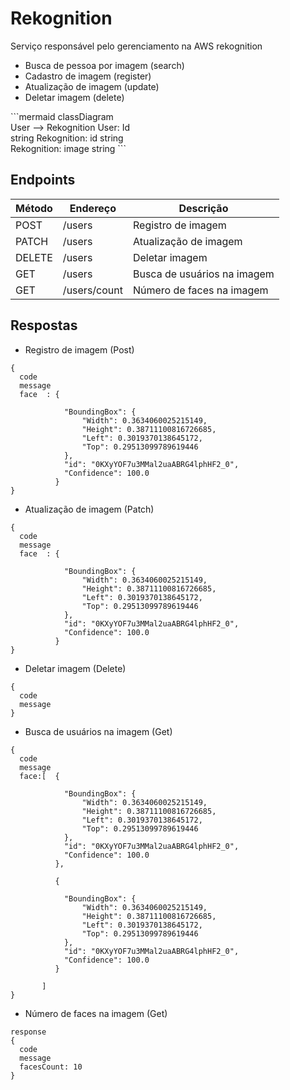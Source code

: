 <style>
  #rekognition-diagram {
    display: inline-block;
    margin: auto;
    height: auto;
    width: 200px;
  }
</style>

# Rekognition

Serviço responsável pelo gerenciamento na AWS rekognition

- Busca de pessoa por imagem (search)
- Cadastro de imagem (register)
- Atualização de imagem (update)
- Deletar imagem (delete)

<div id="rekognition-diagram">
  ```mermaid
  classDiagram
  User --> Rekognition
  User: Id string
  Rekognition: id string
  Rekognition: image string
  ```
</div>

## Endpoints

| Método | Endereço     | Descrição                   |
| ------ | ------------ | --------------------------- |
| POST   | /users       | Registro de imagem          |
| PATCH  | /users       | Atualização de imagem       |
| DELETE | /users       | Deletar imagem              |
| GET    | /users       | Busca de usuários na imagem |
| GET    | /users/count | Número de faces na imagem   |

## Respostas

- Registro de imagem (Post)

```
{
  code
  message
  face  : {

            "BoundingBox": {
                "Width": 0.3634060025215149,
                "Height": 0.38711100816726685,
                "Left": 0.3019370138645172,
                "Top": 0.29513099789619446
            },
            "id": "0KXyYOF7u3MMal2uaABRG4lphHF2_0",
            "Confidence": 100.0
          }
}
```

- Atualização de imagem (Patch)

```
{
  code
  message
  face  : {

            "BoundingBox": {
                "Width": 0.3634060025215149,
                "Height": 0.38711100816726685,
                "Left": 0.3019370138645172,
                "Top": 0.29513099789619446
            },
            "id": "0KXyYOF7u3MMal2uaABRG4lphHF2_0",
            "Confidence": 100.0
          }
}
```

- Deletar imagem (Delete)

```
{
  code
  message
}
```

- Busca de usuários na imagem (Get)

```
{
  code
  message
  face:[  {

            "BoundingBox": {
                "Width": 0.3634060025215149,
                "Height": 0.38711100816726685,
                "Left": 0.3019370138645172,
                "Top": 0.29513099789619446
            },
            "id": "0KXyYOF7u3MMal2uaABRG4lphHF2_0",
            "Confidence": 100.0
          },

		  {

            "BoundingBox": {
                "Width": 0.3634060025215149,
                "Height": 0.38711100816726685,
                "Left": 0.3019370138645172,
                "Top": 0.29513099789619446
            },
            "id": "0KXyYOF7u3MMal2uaABRG4lphHF2_0",
            "Confidence": 100.0
          }

	   ]
}
```

- Número de faces na imagem (Get)

```
response
{
  code
  message
  facesCount: 10
}
```
